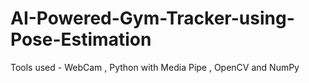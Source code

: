 # AI-Powered-Gym-Tracker-using-Pose-Estimation
Tools used - WebCam , Python with Media Pipe , OpenCV and NumPy
